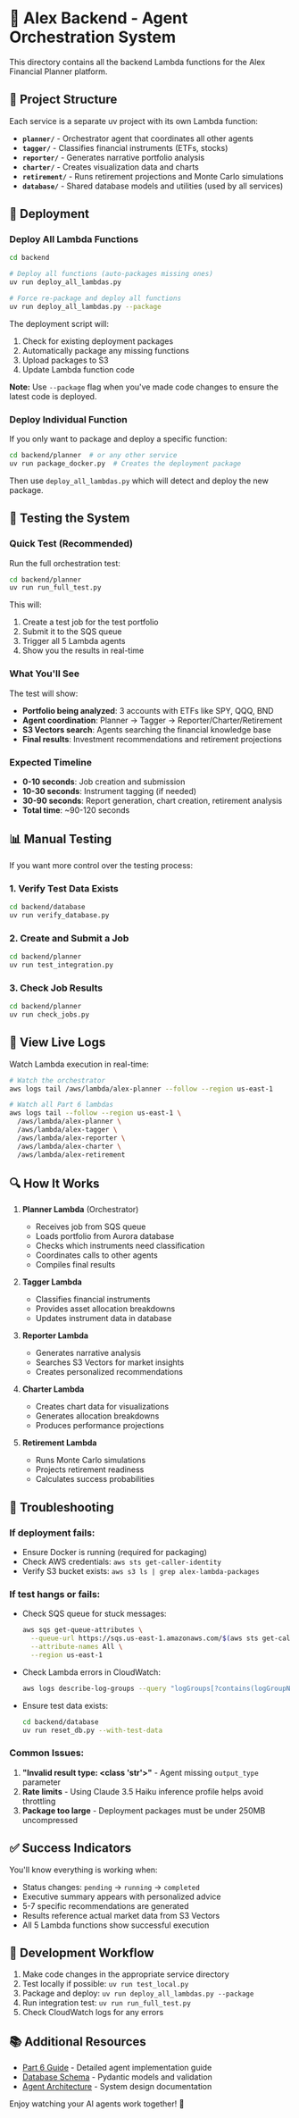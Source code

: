# 🎯 Alex Backend - Agent Orchestration System

This directory contains all the backend Lambda functions for the Alex Financial Planner platform.

## 📁 Project Structure

Each service is a separate uv project with its own Lambda function:

- **`planner/`** - Orchestrator agent that coordinates all other agents
- **`tagger/`** - Classifies financial instruments (ETFs, stocks)
- **`reporter/`** - Generates narrative portfolio analysis
- **`charter/`** - Creates visualization data and charts
- **`retirement/`** - Runs retirement projections and Monte Carlo simulations
- **`database/`** - Shared database models and utilities (used by all services)

## 🚀 Deployment

### Deploy All Lambda Functions

```bash
cd backend

# Deploy all functions (auto-packages missing ones)
uv run deploy_all_lambdas.py

# Force re-package and deploy all functions
uv run deploy_all_lambdas.py --package
```

The deployment script will:
1. Check for existing deployment packages
2. Automatically package any missing functions
3. Upload packages to S3 
4. Update Lambda function code

**Note:** Use `--package` flag when you've made code changes to ensure the latest code is deployed.

### Deploy Individual Function

If you only want to package and deploy a specific function:

```bash
cd backend/planner  # or any other service
uv run package_docker.py  # Creates the deployment package
```

Then use `deploy_all_lambdas.py` which will detect and deploy the new package.

## 🧪 Testing the System

### Quick Test (Recommended)

Run the full orchestration test:

```bash
cd backend/planner
uv run run_full_test.py
```

This will:
1. Create a test job for the test portfolio
2. Submit it to the SQS queue
3. Trigger all 5 Lambda agents
4. Show you the results in real-time

### What You'll See

The test will show:
- **Portfolio being analyzed**: 3 accounts with ETFs like SPY, QQQ, BND
- **Agent coordination**: Planner → Tagger → Reporter/Charter/Retirement
- **S3 Vectors search**: Agents searching the financial knowledge base
- **Final results**: Investment recommendations and retirement projections

### Expected Timeline

- **0-10 seconds**: Job creation and submission
- **10-30 seconds**: Instrument tagging (if needed)
- **30-90 seconds**: Report generation, chart creation, retirement analysis
- **Total time**: ~90-120 seconds

## 📊 Manual Testing

If you want more control over the testing process:

### 1. Verify Test Data Exists
```bash
cd backend/database
uv run verify_database.py
```

### 2. Create and Submit a Job
```bash
cd backend/planner
uv run test_integration.py
```

### 3. Check Job Results
```bash
cd backend/planner
uv run check_jobs.py
```

## 📝 View Live Logs

Watch Lambda execution in real-time:

```bash
# Watch the orchestrator
aws logs tail /aws/lambda/alex-planner --follow --region us-east-1

# Watch all Part 6 lambdas
aws logs tail --follow --region us-east-1 \
  /aws/lambda/alex-planner \
  /aws/lambda/alex-tagger \
  /aws/lambda/alex-reporter \
  /aws/lambda/alex-charter \
  /aws/lambda/alex-retirement
```

## 🔍 How It Works

1. **Planner Lambda** (Orchestrator)
   - Receives job from SQS queue
   - Loads portfolio from Aurora database
   - Checks which instruments need classification
   - Coordinates calls to other agents
   - Compiles final results

2. **Tagger Lambda**
   - Classifies financial instruments
   - Provides asset allocation breakdowns
   - Updates instrument data in database

3. **Reporter Lambda**
   - Generates narrative analysis
   - Searches S3 Vectors for market insights
   - Creates personalized recommendations

4. **Charter Lambda**
   - Creates chart data for visualizations
   - Generates allocation breakdowns
   - Produces performance projections

5. **Retirement Lambda**
   - Runs Monte Carlo simulations
   - Projects retirement readiness
   - Calculates success probabilities

## 🐛 Troubleshooting

### If deployment fails:
- Ensure Docker is running (required for packaging)
- Check AWS credentials: `aws sts get-caller-identity`
- Verify S3 bucket exists: `aws s3 ls | grep alex-lambda-packages`

### If test hangs or fails:
- Check SQS queue for stuck messages:
  ```bash
  aws sqs get-queue-attributes \
    --queue-url https://sqs.us-east-1.amazonaws.com/$(aws sts get-caller-identity --query Account --output text)/alex-analysis-jobs \
    --attribute-names All \
    --region us-east-1
  ```

- Check Lambda errors in CloudWatch:
  ```bash
  aws logs describe-log-groups --query "logGroups[?contains(logGroupName, 'alex')]" --region us-east-1
  ```

- Ensure test data exists:
  ```bash
  cd backend/database
  uv run reset_db.py --with-test-data
  ```

### Common Issues:

1. **"Invalid result type: <class 'str'>"** - Agent missing `output_type` parameter
2. **Rate limits** - Using Claude 3.5 Haiku inference profile helps avoid throttling
3. **Package too large** - Deployment packages must be under 250MB uncompressed

## ✅ Success Indicators

You'll know everything is working when:
- Status changes: `pending` → `running` → `completed`
- Executive summary appears with personalized advice
- 5-7 specific recommendations are generated
- Results reference actual market data from S3 Vectors
- All 5 Lambda functions show successful execution

## 🔧 Development Workflow

1. Make code changes in the appropriate service directory
2. Test locally if possible: `uv run test_local.py`
3. Package and deploy: `uv run deploy_all_lambdas.py --package`
4. Run integration test: `uv run run_full_test.py`
5. Check CloudWatch logs for any errors

## 📚 Additional Resources

- [Part 6 Guide](../guides/6_agents.md) - Detailed agent implementation guide
- [Database Schema](database/src/schemas.py) - Pydantic models and validation
- [Agent Architecture](../guides/agent_architecture.md) - System design documentation

Enjoy watching your AI agents work together! 🚀